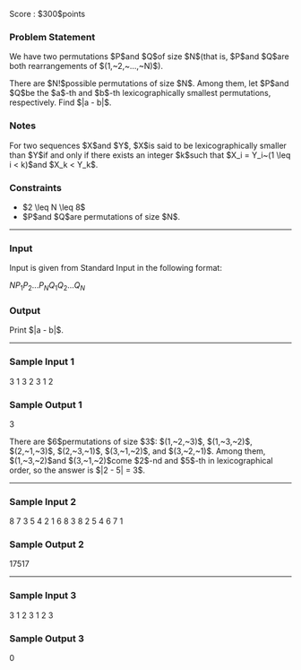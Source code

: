 
<div>

<span>

<span>

<p>
Score : $300$points
</p>

<div>

<section>

### **Problem Statement**

<p>
We have two permutations $P$and $Q$of size $N$(that is, $P$and $Q$are both rearrangements of $(1,~2,~...,~N)$).
</p>

<p>
There are $N!$possible permutations of size $N$. Among them, let $P$and $Q$be the $a$-th and $b$-th lexicographically smallest permutations, respectively. Find $|a - b|$.
</p>

</section>

</div>

<div>

<section>

### **Notes**

<p>
For two sequences $X$and $Y$, $X$is said to be lexicographically smaller than $Y$if and only if there exists an integer $k$such that $X_i = Y_i~(1 \leq i < k)$and $X_k < Y_k$.
</p>

</section>

</div>

<div>

<section>

### **Constraints**

<ul>

<li>
$2 \leq N \leq 8$
</li>

<li>
$P$and $Q$are permutations of size $N$.
</li>

</ul>

</section>

</div>

---

<div>

<div>

<section>

### **Input**

<p>
Input is given from Standard Input in the following format:
</p>

<div>

$N$$P_1$$P_2$$...$$P_N$$Q_1$$Q_2$$...$$Q_N$
</div>

</section>

</div>

<div>

<section>

### **Output**

<p>
Print $|a - b|$.
</p>

</section>

</div>

</div>

---

<div>

<section>

### **Sample Input 1**

<div>

3
1 3 2
3 1 2

</div>

</section>

</div>

<div>

<section>

### **Sample Output 1**

<div>

3

</div>

<p>
There are $6$permutations of size $3$: $(1,~2,~3)$, $(1,~3,~2)$, $(2,~1,~3)$, $(2,~3,~1)$, $(3,~1,~2)$, and $(3,~2,~1)$. Among them, $(1,~3,~2)$and $(3,~1,~2)$come $2$-nd and $5$-th in lexicographical order, so the answer is $|2 - 5| = 3$.
</p>

</section>

</div>

---

<div>

<section>

### **Sample Input 2**

<div>

8
7 3 5 4 2 1 6 8
3 8 2 5 4 6 7 1

</div>

</section>

</div>

<div>

<section>

### **Sample Output 2**

<div>

17517

</div>

</section>

</div>

---

<div>

<section>

### **Sample Input 3**

<div>

3
1 2 3
1 2 3

</div>

</section>

</div>

<div>

<section>

### **Sample Output 3**

<div>

0

</div>

</section>

</div>

</span>

</span>

</div>
